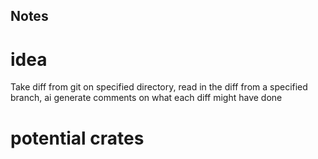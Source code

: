 ## Notes

# idea
Take diff from git on specified directory, read in the diff from a specified branch, ai generate comments on what each diff might have done


# potential crates